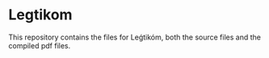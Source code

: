 # Legtikom
This repository contains the files for Leǵtikóm, both the source files and the compiled pdf files.